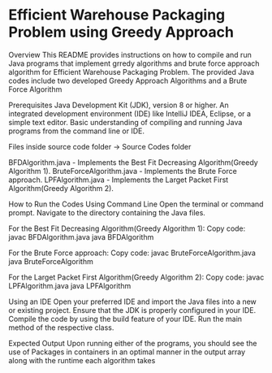 
# Efficient Warehouse Packaging Problem using Greedy Approach

Overview
This README provides instructions on how to compile and run Java programs that implement grredy algorithms and brute force approach algorithm for Efficient Warehouse Packaging Problem. The provided Java codes include two developed Greedy Approach Algorithms and a Brute Force Algorithm

Prerequisites
Java Development Kit (JDK), version 8 or higher.
An integrated development environment (IDE) like IntelliJ IDEA, Eclipse, or a simple text editor.
Basic understanding of compiling and running Java programs from the command line or IDE.

Files inside source code folder -> Source Codes folder

BFDAlgorithm.java - Implements the Best Fit Decreasing Algorithm(Greedy Algorithm 1).
BruteForceAlgorithm.java - Implements the Brute Force approach.
LPFAlgorithm.java - Implements the Larget Packet First Algorithm(Greedy Algorithm 2).

How to Run the Codes
Using Command Line
Open the terminal or command prompt.
Navigate to the directory containing the Java files.


For the Best Fit Decreasing Algorithm(Greedy Algorithm 1):
Copy code:
javac BFDAlgorithm.java
java BFDAlgorithm

For the Brute Force approach:
Copy code:
javac BruteForceAlgorithm.java
java BruteForceAlgorithm

For the Larget Packet First Algorithm(Greedy Algorithm 2):
Copy code:
javac LPFAlgorithm.java
java LPFAlgorithm

Using an IDE
Open your preferred IDE and import the Java files into a new or existing project.
Ensure that the JDK is properly configured in your IDE.
Compile the code by using the build feature of your IDE.
Run the main method of the respective class.

Expected Output
Upon running either of the programs, you should see the use of Packages in containers in an optimal manner in the output array along with the runtime each algorithm takes
